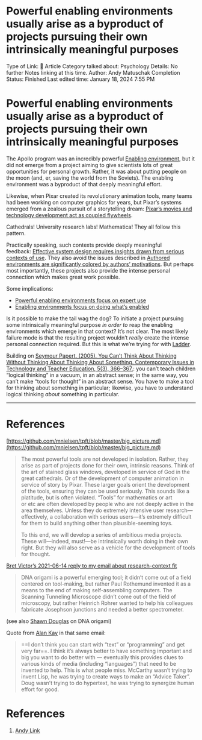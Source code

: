 # Powerful enabling environments usually arise as a byproduct of projects pursuing their own intrinsically meaningful purposes

Type of Link: 📝 Article
Category talked about: Psychology
Details: No further Notes linking at this time. 
Author: Andy Matuschak
Completion Status: Finished
Last edited time: January 18, 2024 7:55 PM

# **Powerful enabling environments usually arise as a byproduct of projects pursuing their own intrinsically meaningful purposes**

The Apollo program was an incredibly powerful [Enabling environment](https://notes.andymatuschak.org/z492hGrHvRvJiEY9UfB4Mby), but it did not emerge from a project aiming to give scientists lots of great opportunities for personal growth. Rather, it was about putting people on the moon (and, er, saving the world from the Soviets). The enabling environment was a byproduct of that deeply meaningful effort.

Likewise, when Pixar created its revolutionary animation tools, many teams had been working on computer graphics for years, but Pixar’s systems emerged from a zealous pursuit of a storytelling dream: [Pixar’s movies and technology development act as coupled flywheels](Pixar’s%20movies%20and%20technology%20development%20act%20as%20coupled%20flywheels.md). 

Cathedrals! University research labs! Mathematica! They all follow this pattern. 

Practically speaking, such contexts provide deeply meaningful feedback: [Effective system design requires insights drawn from serious contexts of use](https://notes.andymatuschak.org/z7EQ2nVGus5B1rS9CqT18g6). They also avoid the issues described in [Authored environments are significantly colored by authors’ motivations](https://notes.andymatuschak.org/z4wZFERkVVVVy6bN6BE8kQz). But perhaps most importantly, these projects also provide the intense personal connection which makes great work possible.

Some implications:

- [Powerful enabling environments focus on expert use](https://notes.andymatuschak.org/zY3aLuvtsYS54QnymGKFGwg)
- [Enabling environments focus on doing what’s enabled](https://notes.andymatuschak.org/z2etsLyP1LJUwNDPCwvRdUG)

Is it possible to make the tail wag the dog? To initiate a project pursuing some intrinsically meaningful purpose *in order to* reap the enabling environments which emerge in that context? It’s not clear. The most likely failure mode is that the resulting project wouldn’t *really* create the intense personal connection required. But this is what we’re trying for with [Ladder](https://notes.andymatuschak.org/zxwaemFm6bPsitX4m5fQus).

Building on [Seymour Papert. (2005). You Can’t Think About Thinking Without Thinking About Thinking About Something. Contemporary Issues in Technology and Teacher Education, 5(3), 366–367.](https://notes.andymatuschak.org/zLbEbS51U3uruKzgVusR5kf): you can’t teach children “logical thinking” in a vacuum, in an abstract sense; in the same way, you can’t make “tools for thought” in an abstract sense. You have to make a tool for thinking about something in particular; likewise, you have to understand logical thinking *about* something in particular.

---

# References

[https://github.com/mnielsen/tpft/blob/master/big_picture.md](https://github.com/mnielsen/tpft/blob/master/big_picture.md) 

> The most powerful tools are not developed in isolation. Rather, they arise as part of projects done for their own, intrinsic reasons. Think of the art of stained glass windows, developed in service of God in the great cathedrals. Or of the development of computer animation in service of story by Pixar. These larger goals orient the development of the tools, ensuring they can be used seriously. This sounds like a platitude, but is often violated. “Tools” for mathematics or art or etc are often developed by people who are not deeply active in the area themselves. Unless they do extremely intensive user research—effectively, a collaboration with serious users—it’s extremely difficult for them to build anything other than plausible-seeming toys.
> 
> 
> To this end, we will develop a series of ambitious media projects. These will—indeed, must!—be intrinsically worth doing in their own right. But they will also serve as a vehicle for the development of tools for thought.
> 

[Bret Victor’s 2021-06-14 reply to my email about research-context fit](https://notes.andymatuschak.org/z4MLJdJyhS5voSP6Y3Y6tii)

> DNA origami is a powerful emerging tool; it didn’t come out of a field centered on tool-making, but rather Paul Rothemund invented it as a means to the end of making self-assembling computers. The Scanning Tunneling Microscope didn’t come out of the field of microscopy, but rather Heinrich Rohrer wanted to help his colleagues fabricate Josephson junctions and needed a better spectrometer.
> 

(see also [Shawn Douglas](https://notes.andymatuschak.org/zExJhXA1doKnxyQQ4ZjX4dV) on DNA origami)

Quote from [Alan Kay](https://notes.andymatuschak.org/zFBZqhTcPEXWpvTLYjgb9qG) in that same email:

> ==I don’t think you can start with “text” or “programming” and get very far==. I think it’s always better to have something important and big you want to do better with — eventually this provides clues to various kinds of media (including “languages”) that need to be invented to help. This is what people miss. McCarthy wasn’t trying to invent Lisp, he was trying to create ways to make an “Advice Taker”. Doug wasn’t trying to do hypertext, he was trying to synergize human effort for good.
> 

# References

1. [Andy Link](https://notes.andymatuschak.org/About_these_notes?stackedNotes=z5E5QawiXCMbtNtupvxeoEX&stackedNotes=zKGjQtsTKgscAoq271ZzKqw&stackedNotes=zNQV445UEcyLXVsRVgoVSfv&stackedNotes=zFuk9QqspNYHAgvzZc33ZGH&stackedNotes=zDXBGEWk7msyonQ2Ngnrf8h&stackedNotes=zB74H9CuWrosEuqve7jZyCo&stackedNotes=zRbqwbnhmVdfLtKxMCibMoX&stackedNotes=zH7AVUkqYYK7xmoAn8PTpAV&stackedNotes=z2qjVZKqSqrqkhFhvUpPDtd&stackedNotes=zQvbnYfHdG1gARTbtC4pje6&stackedNotes=zKBhqUkoRWoNV72aG21GYst&stackedNotes=zKzUzQENhyEDnuwPUhh2EQM&stackedNotes=zME6gV6mc1mQ2KDE5acyho8&stackedNotes=z2iksmfhifvy5a16Abv5MUW&stackedNotes=zHTevHGZQPu8QHpRhUmtsuK&stackedNotes=zSve33D7x1qe5WUjojDcM9y&stackedNotes=z2q7U5ZvXeDxXD6vXAbZb9a&stackedNotes=zWzVw2VM4TPjpKXnHUfLaso&stackedNotes=zMmH3GBLKotdP4t1sdSvEQJ&stackedNotes=zL7p6gaECTXdiirrFVSUTAW&stackedNotes=z5zoV8TdSds59vQEkqp3JEz&stackedNotes=zDKZVL9Fr1NnDRsQD2B4EW1&stackedNotes=z2huUCj3ko99HdzFcmEDfZD)